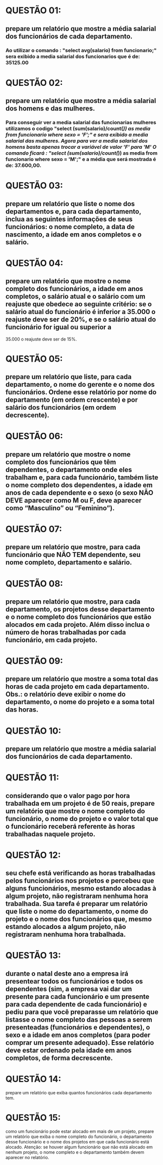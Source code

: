 # QUESTÃO 01: 
## prepare um relatório que mostre a média salarial dos funcionários de cada departamento.
### Ao utilizar o comando : "select avg(salario) from funcionario;" sera exibido a media salarial dos funcionarios que é de: 35125.00

# QUESTÃO 02: 
## prepare um relatório que mostre a média salarial dos homens e das mulheres.
### Para conseguir ver a media salarial das funcionarias mulheres utilizamos o codigo "select (sum(salario)/count(*)) as media from funcionario where sexo = 'F';" e sera exibido a media salarial das mulheres. Agora para ver a media salarial dos homens basta apenas trocar a variável de valor 'F' para 'M' O comando ficará : "select (sum(salario)/count(*)) as media from funcionario where sexo = 'M';" e a média que será mostrada é de: 37.600,00.

# QUESTÃO 03: 
## prepare um relatório que liste o nome dos departamentos e, para cada departamento, inclua as seguintes informações de seus funcionários: o nome completo, a data de nascimento, a idade em anos completos e o salário.
###

# QUESTÃO 04: 
## prepare um relatório que mostre o nome completo dos funcionários, a idade em anos completos, o salário atual e o salário com um reajuste que obedece ao seguinte critério: se o salário atual do funcionário é inferior a 35.000 o reajuste deve ser de 20%, e se o salário atual do funcionário for igual ou superior a
35.000 o reajuste deve ser de 15%.
# QUESTÃO 05: 
## prepare um relatório que liste, para cada departamento, o nome do gerente e o nome dos funcionários. Ordene esse relatório por nome do departamento (em ordem crescente) e por salário dos funcionários (em ordem decrescente).
# QUESTÃO 06: 
## prepare um relatório que mostre o nome completo dos funcionários que têm dependentes, o departamento onde eles trabalham e, para cada funcionário, também liste o nome completo dos dependentes, a idade em anos de cada dependente e o sexo (o sexo NÃO DEVE aparecer como M ou F, deve aparecer como “Masculino” ou “Feminino”).
# QUESTÃO 07: 
## prepare um relatório que mostre, para cada funcionário que NÃO TEM dependente, seu nome completo, departamento e salário.
# QUESTÃO 08: 
## prepare um relatório que mostre, para cada departamento, os projetos desse departamento e o nome completo dos funcionários que estão alocados em cada projeto. Além disso inclua o número de horas trabalhadas por cada funcionário, em cada projeto.
# QUESTÃO 09: 
## prepare um relatório que mostre a soma total das horas de cada projeto em cada departamento. Obs.: o relatório deve exibir o nome do departamento, o nome do projeto e a soma total das horas.
# QUESTÃO 10: 
## prepare um relatório que mostre a média salarial dos funcionários de cada departamento.
# QUESTÃO 11: 
## considerando que o valor pago por hora trabalhada em um projeto é de 50 reais, prepare um relatório que mostre o nome completo do funcionário, o nome do projeto e o valor total que o funcionário receberá referente às horas trabalhadas naquele projeto.
# QUESTÃO 12: 
## seu chefe está verificando as horas trabalhadas pelos funcionários nos projetos e percebeu que alguns funcionários, mesmo estando alocadas à algum projeto, não registraram nenhuma hora trabalhada. Sua tarefa é preparar um relatório que liste o nome do departamento, o nome do projeto e o nome dos funcionários que, mesmo estando alocados a algum projeto, não registraram nenhuma hora trabalhada.
# QUESTÃO 13: 
## durante o natal deste ano a empresa irá presentear todos os funcionários e todos os dependentes (sim, a empresa vai dar um presente para cada funcionário e um presente para cada dependente de cada funcionário) e pediu para que você preparasse um relatório que listasse o nome completo das pessoas a serem presenteadas (funcionários e dependentes), o sexo e a idade em anos completos (para poder comprar um presente adequado). Esse relatório deve estar ordenado pela idade em anos completos, de forma decrescente.
# QUESTÃO 14: 
prepare um relatório que exiba quantos funcionários cada departamento tem.
# QUESTÃO 15: 
como um funcionário pode estar alocado em mais de um projeto, prepare um relatório que exiba o nome completo do funcionário, o departamento desse funcionário e o nome dos projetos em que cada funcionário está alocado. Atenção: se houver algum funcionário que não está alocado em nenhum projeto, o nome completo e o departamento também devem aparecer no relatório.
